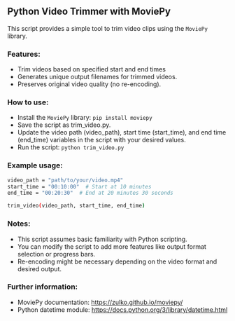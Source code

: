 ## Python Video Trimmer with MoviePy

This script provides a simple tool to trim video clips using the `MoviePy` library.

### Features:

- Trim videos based on specified start and end times 
- Generates unique output filenames for trimmed videos.
- Preserves original video quality (no re-encoding).

### How to use:

- Install the `MoviePy` library: `pip install moviepy`
- Save the script as trim_video.py.
- Update the video path (video_path), start time (start_time), and end time (end_time) variables in the script with your desired values.
- Run the script: `python trim_video.py`

### Example usage:
```bash
video_path = "path/to/your/video.mp4"
start_time = "00:10:00"  # Start at 10 minutes
end_time = "00:20:30"  # End at 20 minutes 30 seconds

trim_video(video_path, start_time, end_time)
```

### Notes:

- This script assumes basic familiarity with Python scripting.
- You can modify the script to add more features like output format selection or progress bars.
- Re-encoding might be necessary depending on the video format and desired output.

### Further information:

- MoviePy documentation: https://zulko.github.io/moviepy/
- Python datetime module: https://docs.python.org/3/library/datetime.html

